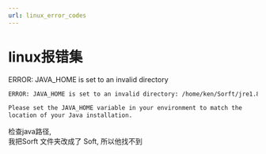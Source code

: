 ```yaml
---
url: linux_error_codes
---
```


# linux报错集


ERROR: JAVA_HOME is set to an invalid directory

```bash
ERROR: JAVA_HOME is set to an invalid directory: /home/ken/Sorft/jre1.8.0_231

Please set the JAVA_HOME variable in your environment to match the
location of your Java installation.

```

检查java路径,<br />我把Sorft 文件夹改成了 Soft, 所以他找不到


